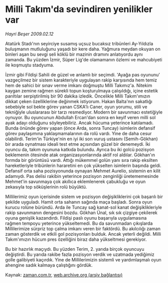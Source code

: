 # Milli Takım'da sevindiren yenilikler var

*Hayri Beşer 2009.02.12*

<tr><td class="metin" colspan="2" style="padding-top: 20px; padding-left: 5px; padding-right: 10px;">Atatürk Stadı'nın seyirciye susamış uçsuz bucaksız tribünleri Ay-Yıldızla buluşmanın mutluluğunu yaşadı bir kere daha. Yağmura meydan okuyan on binleri aşan bu sevgi seli köklü bir mazinin dramını anlatıyordu aynı zamanda. Bu yüzden İzmir, Süper Lig'de olamamanın özlemi ve mahcubiyeti ile koşmuştu stadyuma.</td></tr><tr><td class="metin" colspan="2" style="padding-top: 20px; padding-left: 5px; padding-right: 10px;"><p>İzmir gibi Fildişi Sahili de güzel ve anlamlı bir seçimdi. 'Ayağa pas oyununu' vazgeçilmez bir sistem karakteriyle uygulayan rakip karşısında hem temiz hem de sahici bir sınav verme imkanı doğmuştu Milli Takımız'a. Nitekim kaygan zemine rağmen sürekli topun koşturulmaya çalışıldığı, içine estetik parıltılar serpiştirilmiş bir 90 dakika izledik. Öncelikle Milli Takım'ımızın dikkat çeken özelliklerine değinmek istiyorum. Hakan Balta'nın sakatlığı sebebiyle sol bekte görev yanan CSKA'lı Caner, oyun yorumu, stili ve tekniğiyle uluslararası bir tarzı resmediyor. Modern bir savunmacı estetiğiyle oynuyor. Bu oyuncunun Abdullah Ercan'dan sonra en keyif veren milli sol ayak adayı olduğunu söyleyebiliriz. Ancak hücuma yeterince katılamadı. Bunda önünde görev yapan (önce Arda, sonra Tuncay) isimlerin defansif görev paylaşımına yaklaşmamalarının da rolü vardı. Yine de daha cesur olabilirdi. Terim'in Türkiye'nin en iyi iki son vuruş ustasını (Semih-Gökhan) bir arada oynatması ideali test etme açısından güzel bir denemeydi. İki oyuncu da, takım oyununa katkıda bulundu. Ayrıca bu iki golcü pozisyon beklemenin ötesinde atak organizasyonlarında aktif rol aldılar. Gökhan'ın formda bir görüntüsü vardı. Attığı mükemmel golün yanı sıra rakip eksilten hareketleriyle tribünlerin hararetini en çok yükselten isimlerin başında geldi. Defansif orta saha pozisyonunda oynayan Mehmet Aurelio, sistemin en kilit adamıydı. Pas delisi rakibin yeterince pozisyon zenginliği üretememesinde Mehmet'in savunmaya çok akıllıca eklemlenerek çabukluğu ve oyun zekasıyla top söküşlerinin rolü büyüktü.
<p>Millilerimiz oyun içerisinde sistem ve pozisyon değişikliklerini çok başarılı bir şekilde uyguladı. Hamit orta sahanın sağında maça başladı. Sonra oyun kurucu rolüne büründü. Arda ile Tuncay sağ kanat-sol kanat değişiklikleriyle rakip savunmanın dengesini bozdu. Gökhan Ünal, sık sık çizgiye çekilerek oyuna genişlik kazandırdı. Fildişi paslı oyunu başarıyla uygulamasına rağmen tempoyu yeterince yükseltemedi. Bu da savunmadan çıkışlarda Millilerimize sürpriz top çalma imkanı veren bir faktördü. Bu akılcılığı zaman zaman gösterdik ve etkili gol pozisyonları bulduk. Ancak yeterli değildi. Milli Takım'ımızın hücum pres özelliğini biraz daha yükseltmesi gerekiyor.
<p>Bu bir hazırlık maçıydı. Bu yüzden Terim, 2. yarıda birçok oyuncuyu değiştirdi. Bu yarıda rakibe fazla pozisyon verdik ve uzatmada yediğimiz golle galibiyeti kaçırdık. Yine de Millilerimizin sistemli ve yardımlaşmalı oyun ahengine sadık kalmaya çalıştığını gördük. <br/></p></p></p></td></tr>

Kaynak: [zaman.com.tr](http://zaman.com.tr/yazar.do?yazino=814334), [web.archive.org (arşiv bağlantısı)](http://web.archive.org/web/20090213153141/http://zaman.com.tr:80/yazar.do?yazino=814334)
